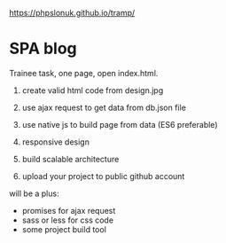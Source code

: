 https://phpslonuk.github.io/tramp/
# SPA blog

Trainee task, one page, open index.html.

1) create valid html code from design.jpg

2) use ajax request to get data from db.json file

3) use native js to build page from data (ES6 preferable)

4) responsive design
5) build scalable architecture

6) upload your project to public github account

will be a plus:
  - promises for ajax request
  - sass or less for css code
  - some project build tool
